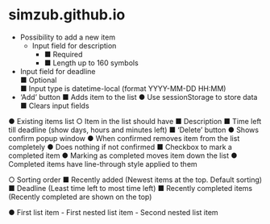 # simzub.github.io
* Possibility to add a new item<br>
	- Input field for description<br>
		- ■ Required<br>
		- ■ Length up to 160 symbols<br>
* Input field for deadline<br>
	■ Optional<br>
	■ Input type is datetime-local (format YYYY-MM-DD HH:MM)<br>
* ‘Add’ button
■ Adds item to the list
● Use sessionStorage to store data
■ Clears input fields

● Existing items list
○ Item in the list should have
■ Description
■ Time left till deadline (show days, hours and minutes left)
■ ‘Delete’ button
● Shows confirm popup window
● When confirmed removes item from the list completely
● Does nothing if not confirmed
■ Checkbox to mark a completed item
● Marking as completed moves item down the list
● Completed items have line-through style applied to them

○ Sorting order
■ Recently added (Newest items at the top. Default sorting)
	■ Deadline (Least time left to most time left)
■ Recently completed items (Recently completed are shown on the top)

●   First list item
     - First nested list item
       - Second nested list item
